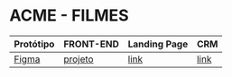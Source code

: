 # ACME - FILMES

Protótipo | FRONT-END | Landing Page | CRM
----------|-----------|--------------|-----
[Figma][link1] | [projeto][link2] | [link][link3] | [link][link3] 


[link1]: [https://www.google.com]
[link2]: https://github.com/fernandoleonid/strange-2022
[link3]: https://fernandoleonid.github.io/strange-2022/